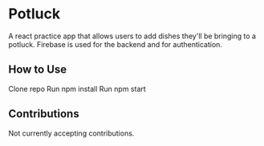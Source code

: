 # Potluck
A react practice app that allows users to add dishes they'll be bringing to a potluck. Firebase is used for the backend and for authentication.

## How to Use
Clone repo
Run npm install
Run npm start

## Contributions
Not currently accepting contributions.
